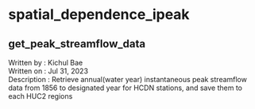 # spatial_dependence_ipeak

## get_peak_streamflow_data
Written by   : Kichul Bae <br />
Written on   : Jul 31, 2023 <br />
Description  : Retrieve annual(water year) instantaneous peak streamflow data from 1856 to designated year for HCDN stations, and save them to each HUC2 regions

